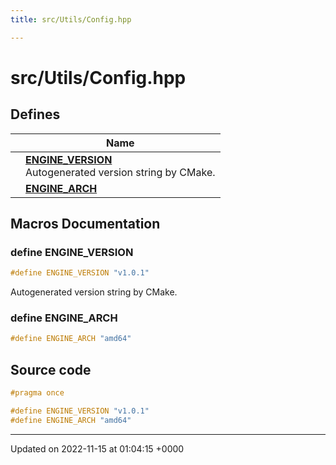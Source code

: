 ```yaml
---
title: src/Utils/Config.hpp

---
```


# src/Utils/Config.hpp



## Defines

|                | Name           |
| -------------- | -------------- |
|  | **[ENGINE_VERSION](/modules/group__Utils.md#define-engine-version)** <br>Autogenerated version string by CMake.  |
|  | **[ENGINE_ARCH](/files/Config_8hpp.md#define-engine-arch)**  |




## Macros Documentation

### define ENGINE_VERSION

```cpp
#define ENGINE_VERSION "v1.0.1"
```

Autogenerated version string by CMake. 

### define ENGINE_ARCH

```cpp
#define ENGINE_ARCH "amd64"
```


## Source code

```cpp
#pragma once

#define ENGINE_VERSION "v1.0.1"
#define ENGINE_ARCH "amd64"
```


-------------------------------

Updated on 2022-11-15 at 01:04:15 +0000

